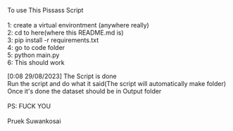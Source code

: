 To use This Pissass Script<br />
<br />
1: create a virtual environtment (anywhere really)<br />
2: cd to here(where this README.md is)<br />
3: pip install -r requirements.txt<br />
4: go to code folder<br />
5: python main.py<br />
6: This should work<br />

[0:08 29/08/2023] The Script is done<br />
Run the script and do what it said(The script will automatically make folder)<br />
Once it's done the dataset should be in Output folder<br />
<br />
PS: FUCK YOU<br />
<br />
Pruek Suwankosai<br />
